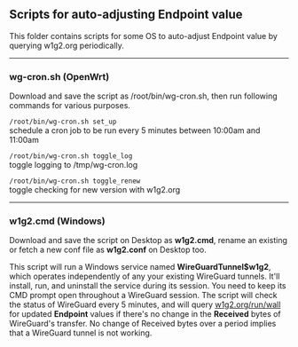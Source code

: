 
[w1g2.org/run/wall]: https://w1g2.org/run/wall "w1g2.org/run/wall"


## Scripts for auto-adjusting Endpoint value
This folder contains scripts for some OS to auto-adjust Endpoint value by querying w1g2.org periodically.


---
### wg-cron.sh (OpenWrt)
Download and save the script as /root/bin/wg-cron.sh, then run following commands for various purposes.

```/root/bin/wg-cron.sh set_up```<br/>
schedule a cron job to be run every 5 minutes between 10:00am and 11:00am

```/root/bin/wg-cron.sh toggle_log```<br/>
toggle logging to /tmp/wg-cron.log

```/root/bin/wg-cron.sh toggle_renew```<br/>
toggle checking for new version with w1g2.org


---
### w1g2.cmd (Windows)
Download and save the script on Desktop as __w1g2.cmd__, rename an existing or fetch a new conf file as __w1g2.conf__ on Desktop too.

This script will run a Windows service named __WireGuardTunnel$w1g2__, which operates independently of any your existing WireGuard tunnels.  It'll install, run, and uninstall the service during its session.  You need to keep its CMD prompt open throughout a WireGuard session.  The script will check the status of WireGuard every 5 minutes, and will query [w1g2.org/run/wall][] for updated __Endpoint__ values if there's no change in the __Received__ bytes of WireGuard's transfer.  No change of Received bytes over a period implies that a WireGuard tunnel is not working.
